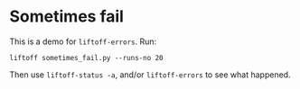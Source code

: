 # Sometimes fail

This is a demo for `liftoff-errors`. Run:

    liftoff sometimes_fail.py --runs-no 20

Then use `liftoff-status -a`, and/or `liftoff-errors` to see what happened.